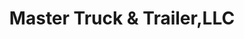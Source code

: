 ---
title: "Master Truck & Trailer,LLC"
url: /waukegan/master-truck-and-trailer-llc/
shop: car parts
---